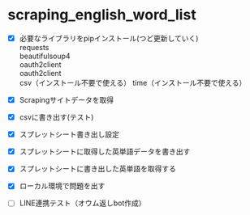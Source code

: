 # scraping_english_word_list

- [x] 必要なライブラリをpipインストール(つど更新していく)  
 requests  
 beautifulsoup4  
 oauth2client  
 oauth2client  
 csv（インストール不要で使える）
 time（インストール不要で使える）
- [x] Scrapingサイトデータを取得
- [x] csvに書き出す(テスト)
- [x] スプレットシート書き出し設定
- [x] スプレットシートに取得した英単語データを書き出す
- [x] スプレットシートに書き出した英単語を取得する
- [x] ローカル環境で問題を出す
- [ ] LINE連携テスト（オウム返しbot作成）
 
